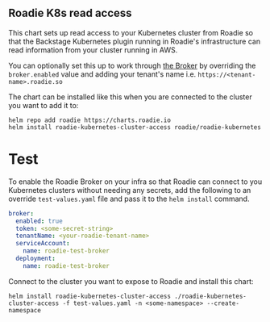 
## Roadie K8s read access 

This chart sets up read access to your Kubernetes cluster from Roadie so that the Backstage Kubernetes plugin running in Roadie's infrastructure can read information from your cluster running in AWS.

You can optionally set this up to work through [the Broker](https://roadie.io/docs/integrations/broker/) by overriding the `broker.enabled` value and adding your tenant's name i.e. `https://<tenant-name>.roadie.so` 

The chart can be installed like this when you are connected to the cluster you want to add it to:
```shell
helm repo add roadie https://charts.roadie.io
helm install roadie-kubernetes-cluster-access roadie/roadie-kubernetes
```

# Test

To enable the Roadie Broker on your infra so that Roadie can connect to you Kubernetes clusters without needing any secrets, add the following to an override `test-values.yaml` file and pass it to the `helm install` command. 
```yaml
broker:
  enabled: true
  token: <some-secret-string>
  tenantName: <your-roadie-tenant-name>
  serviceAccount:
    name: roadie-test-broker
  deployment:
    name: roadie-test-broker
```

Connect to the cluster you want to expose to Roadie and install this chart:
```shell
helm install roadie-kubernetes-cluster-access ./roadie-kubernetes-cluster-access -f test-values.yaml -n <some-namespace> --create-namespace
```


